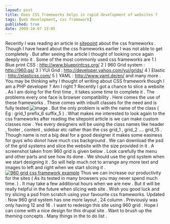 ```yaml
---
layout: post
title: Does CSS frameworks helps in rapid development of websites ?
tags: [web development, css framework]
published: true
date: 2009-10-07 13:05
---
```

Recently I was reading an article in [sitepoint](http://www.sitepoint.com/blogs/2009/10/06/css-frameworks-semantic-class-names/) about the css frameworks . Though I have heard about the css frameworks earlier I was not able to get completely . But after seeing the article I thought of looking once again deeply into it .  Some of the most commonly used css frameworks are  1 ) Blue print CSS : http://www.blueprintcss.org/  2 ) 960 Grid system : http://960.gs/  3 ) YUI Grid : http://developer.yahoo.com/yui/grids/  4 ) Elastic : http://elasticss.com/  5 ) YAML : http://www.yaml.de/en/ and many more .  You may be thinking why I thought of writing about CSS framework though I am a PHP developer ? Am I right ? Recently I got a chance to slice a website . As I am doing for the first time , it takes some time to complete it . The problems every one face is browser compatibility . Here comes the use of these frameworks .  These comes with inbuilt classes for the need and is fully tested ![image](http://www.harikt.com/sites/all/libraries/fckeditor/editor/images/smiley/msn/regular_smile.gif) . But the only problem is with the name of the class ( Eg : grid\_1 prefix\_6 suffix\_5 ) . What makes me interested to look again to the css frameworks after reading the sitepoint article is we can make custom classes now .  Yes every designers will be using the class names like header , footer , content , sidebar etc rather than the css grid\_1 , grid\_2 .... grid\_15 . Though name is not a big deal for a good designer it makes some easiness for guys who donot have much css background .  We can download the psd of the grid systems and slice the website with the size provided in it . A screenshot taken from 960 grid is given below . Look carefully the menu and other parts and see how its done . We should use the grid system when we start designing it . So will help much not to arrange any more text and images to left and right when we start slicing it .  [![960 grid css framework example](http://farm3.static.flickr.com/2436/3989881052_2e6d5a5d1a_o.png)](http://www.flickr.com/photos/harikt/3989881052/)  Thus we can increase our productivity for the sites ( As its tested in many browsers you may never spend much time. ) . It may take a few additional hours when we are new . But it will be really helpful in the future when slicing web site . Wish you good luck and try slicing a psd from scratch using your favourite css frameworks.  Updated : Now 960 grid system has one more layout , 24 column . Previously was only having 12 and 16 . I want to redesign this site using 960 grid . Hope I can come with a nice design for this drupal site . Want to brush up the theming concepts . Many things in the to do list .   
